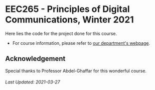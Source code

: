 # EEC265 - Principles of Digital Communications, Winter 2021
Here lies the code for the project done for this course. 

+ For course information, please refer to [our department's webpage](https://ece.ucdavis.edu/schedules-classes).

## Acknowledgement
Special thanks to Professor Abdel-Ghaffar for this wonderful course.

###### Last Updated: 2021-03-27